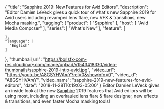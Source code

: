 {
  "title": "Sapphire 2019: New Features for Avid Editors",
  "description": "Editor Damien LeVeck gives a quick tour of what's new Sapphire 2019 for Avid users including revamped lens flare, new VFX & transitions, new Mocha masking.",
  "tagging": {
    "product": [
      "Sapphire"
    ],
    "host": [
      "Avid Media Composer"
    ],
    "series": [
      "What's New"
    ],
    "feature": [

    ],
    "language": [
      "English"
    ]
  },
  "thumbnail_url": "https://borisfx-com-res.cloudinary.com/image/upload/v1543418330/video-thumbnails/sapphire-2019-intro-avid.jpg",
  "video_url": "https://youtu.be/A8GSYHVAruY?rel=0&showinfo=0",
  "video_id": "A8GSYHVAruY",
  "video_name": "sapphire-2019-new-features-for-avid-editors",
  "date": "2018-11-28T10:19:03-05:00"
}
Editor Damien LeVeck gives an inside look at the new [Sapphire](https://borisfx.com/products/sapphire/ "Boris FX - Sapphire") 2019 features that Avid editors will be using most, including an overhauled lens flare & flare designer, new effects & transitions, and even faster Mocha masking tools!

